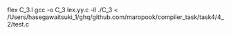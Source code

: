flex C_3.l
gcc -o C_3 lex.yy.c -ll
./C_3 < /Users/hasegawaitsuki_1/ghq/github.com/maropook/compiler_task/task4/4_2/test.c
